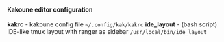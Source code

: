 #### Kakoune editor configuration
**kakrc** - kakoune config file `~/.config/kak/kakrc`
**ide_layout** - (bash script) IDE-like tmux layout with ranger as sidebar `/usr/local/bin/ide_layout`
